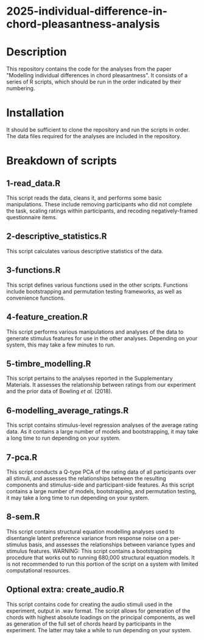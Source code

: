# 2025-individual-difference-in-chord-pleasantness-analysis

# Description

This repository contains the code for the analyses from the paper "Modelling
individual differences in chord pleasantness". It consists of a series of R 
scripts, which should be run in the order indicated by their numbering.

# Installation

It should be sufficient to clone the repository and run the scripts in order.
The data files required for the analyses are included in the repository.

# Breakdown of scripts

## 1-read_data.R

This script reads the data, cleans it, and performs some basic manipulations.
These include removing participants who did not complete the task, scaling ratings within participants, and recoding negatively-framed questionnaire items.

## 2-descriptive_statistics.R

This script calculates various descriptive statistics of the data.

## 3-functions.R

This script defines various functions used in the other scripts. Functions include bootstrapping and permutation testing frameworks, as well as convenience functions.

## 4-feature_creation.R

This script performs various manipulations and analyses of the data to generate stimulus features for use in the other analyses. Depending on your system, this may take a few minutes to run.

## 5-timbre_modelling.R

This script pertains to the analyses reported in the Supplementary Materials. It assesses the relationship between ratings from our experiment and the prior data of Bowling *et al.* (2018).

## 6-modelling_average_ratings.R

This script contains stimulus-level regression analyses of the average rating data. As it contains a large number of models and bootstrapping, it may take a long time to run depending on your system.

## 7-pca.R

This script conducts a Q-type PCA of the rating data of all participants over all stimuli, and assesses the relationships between the resulting components and stimulus-side and participant-side features. As this script contains a large number of models, bootstrapping, and permutation testing, it may take a long time to run depending on your system.

## 8-sem.R

This script contains structural equation modelling analyses used to disentangle latent preference variance from response noise on a per-stimulus basis, and assesses the relationships between variance types and stimulus features. WARNING: This script contains a bootstrapping procedure that works out to running 680,000 structural equation models. It is not recommended to run this portion of the script on a system with limited computational resources.

## Optional extra: create_audio.R

This script contains code for creating the audio stimuli used in the experiment, output in .wav format. The script allows for generation of the chords with highest absolute loadings on the principal components, as well as generation of the full set of chords heard by participants in the experiment. The latter may take a while to run depending on your system.






